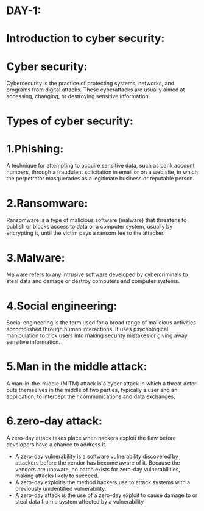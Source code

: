 # DAY-1:
# Introduction to cyber security:
# Cyber security: 
Cybersecurity is the practice of protecting systems, networks, and programs from digital attacks. These cyberattacks are usually aimed at accessing, changing, or destroying sensitive information.
# Types of cyber security:
# 1.Phishing:
A technique for attempting to acquire sensitive data, such as bank account numbers, through a fraudulent solicitation in email or on a web site, in which the perpetrator masquerades as a legitimate business or reputable person.
# 2.Ransomware:
Ransomware is a type of malicious software (malware) that threatens to publish or blocks access to data or a computer system, usually by encrypting it, until the victim pays a ransom fee to the attacker.
# 3.Malware:
Malware refers to any intrusive software developed by cybercriminals to steal data and damage or destroy computers and computer systems.
# 4.Social engineering:
Social engineering is the term used for a broad range of malicious activities accomplished through human interactions. It uses psychological manipulation to trick users into making security mistakes or giving away sensitive information.
# 5.Man in the middle attack:
A man-in-the-middle (MITM) attack is a cyber attack in which a threat actor puts themselves in the middle of two parties, typically a user and an application, to intercept their communications and data exchanges.
# 6.zero-day attack:
 A zero-day attack takes place when hackers exploit the flaw before developers have a chance to address it.
 * A zero-day vulnerability is a software vulnerability discovered by attackers before the vendor has become aware of it. Because the vendors are unaware, no patch exists for zero-day vulnerabilities, making attacks likely to succeed.
 * A zero-day exploitis the method hackers use to attack systems with a previously unidentified vulnerability.
 * A zero-day attack is the use of a zero-day exploit to cause damage to or steal data from a system affected by a vulnerability
